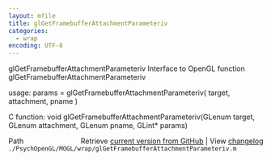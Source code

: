 ```yaml
---
layout: mfile
title: glGetFramebufferAttachmentParameteriv
categories:
  - wrap
encoding: UTF-8
---
```


glGetFramebufferAttachmentParameteriv  Interface to OpenGL function glGetFramebufferAttachmentParameteriv  

usage:  params = glGetFramebufferAttachmentParameteriv( target, attachment, pname )  

C function:  void glGetFramebufferAttachmentParameteriv(GLenum target, GLenum attachment, GLenum pname, GLint\* params)  


<div class="code_header" style="text-align:right;">
  <span style="float:left;">Path&nbsp;&nbsp;</span> <span class="counter">Retrieve <a href=
  "https://raw.github.com/Psychtoolbox-3/Psychtoolbox-3/beta/./PsychOpenGL/MOGL/wrap/glGetFramebufferAttachmentParameteriv.m">current version from GitHub</a> | View <a href=
  "https://github.com/Psychtoolbox-3/Psychtoolbox-3/commits/beta/./PsychOpenGL/MOGL/wrap/glGetFramebufferAttachmentParameteriv.m">changelog</a></span>
</div>
<div class="code">
  <code>./PsychOpenGL/MOGL/wrap/glGetFramebufferAttachmentParameteriv.m</code>
</div>
